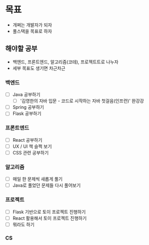 # 목표
- 개쩌는 개발자가 되자
- 풀스택을 목표로 하자

## 해야할 공부
- 백엔드, 프론트엔드, 알고리즘(코테), 프로젝트트로 나누자
- 세부 목표도 생기면 차근차근 

### 백엔드
- [ ] Java 공부하기
  - [ ] '김영한의 자바 입문 - 코드로 시작하는 자바 첫걸음(인프런)' 완강강
- [ ] Spring 공부하기
- [ ] Flask 공부하기

### 프론트엔드
- [ ] React 공부하기
- [ ] UX / UI 책 슬쩍 보기
- [ ] CSS 관련 공부하기
  
### 알고리즘
- [ ] 매일 한 문제씩 새롭게 풀기
- [ ] Java로 풀었던 문제들 다시 풀어보기
  
### 프로젝트
- [ ] Flask 기반으로 토이 프로젝트 진행하기
- [ ] React 활용해서 토이 프로젝트 진행하기
- [ ] 뭐라도 하기

### CS